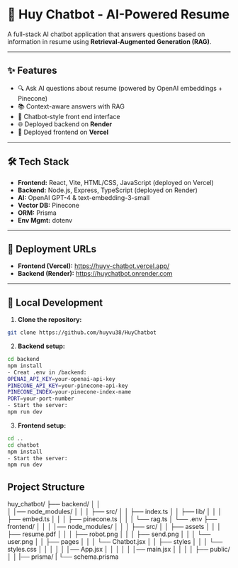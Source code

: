 # 🧠 Huy Chatbot - AI-Powered Resume

A full-stack AI chatbot application that answers questions based on information in resume using **Retrieval-Augmented Generation (RAG)**.

---

## ✨ Features

- 🔍 Ask AI questions about resume (powered by OpenAI embeddings + Pinecone)
- 📚 Context-aware answers with RAG
- 💬 Chatbot-style front end interface
- 🌐 Deployed backend on **Render**
- 🎨 Deployed frontend on **Vercel**

---

## 🛠 Tech Stack

- **Frontend:** React, Vite, HTML/CSS, JavaScript (deployed on Vercel)
- **Backend:** Node.js, Express, TypeScript (deployed on Render)
- **AI:** OpenAI GPT-4 & text-embedding-3-small
- **Vector DB:** Pinecone
- **ORM:** Prisma
- **Env Mgmt:** dotenv

---

## 🚀 Deployment URLs

- **Frontend (Vercel):** https://huyv-chatbot.vercel.app/
- **Backend (Render):** https://huychatbot.onrender.com

---

## 🧪 Local Development

1.  **Clone the repository:**

```bash
git clone https://github.com/huyvu38/HuyChatbot

```

2.  **Backend setup:**
```bash
cd backend
npm install
- Creat .env in /backend:
OPENAI_API_KEY=your-openai-api-key
PINECONE_API_KEY=your-pinecone-api-key
PINECONE_INDEX=your-pinecone-index-name
PORT=your-port-number
- Start the server:
npm run dev
```

3.  **Frontend setup:**
```bash
cd ..
cd chatbot
npm install
- Start the server:
npm run dev
```

## Project Structure
huy_chatbot/
├── backend/
│   │  
│   │── node_modules/
│   │
│   ├── src/
│   │   ├── index.ts
│   │   ├── lib/
│   │   │   ├── embed.ts
│   │   │   ├── pinecone.ts
│   │   │   └── rag.ts
│   └── .env
├── frontend/
│   │
│   │── node_modules/
│   │
│   ├── src/
│   │   ├── assets
│   │   │   ├── resume.pdf
│   │   │   ├── robot.png
│   │   │   ├── send.png
│   │   │   └── user.png
│   │   ├── pages
│   │   │   └── Chatbot.jsx
│   │   ├── styles
│   │   │   └── styles.css
│   │   │
│   │   │── App.jsx
│   │   │
│   │   │── main.jsx
│   │   │
│   ├── public/
│   │
|── prisma/
|   └──  schema.prisma

